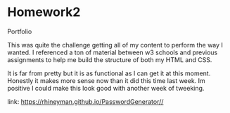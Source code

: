 # Homework2
Portfolio

This was quite the challenge getting all of my content to perform the way I wanted. I referenced a ton of material between w3 schools and previous assignments to help me build the structure of both my HTML and CSS.

It is far from pretty but it is as functional as I can get it at this moment. Honestly it makes more sense now than it did this time last week. Im positive I could make this look good with another week of tweeking. 

link: https://rhineyman.github.io/PasswordGenerator//